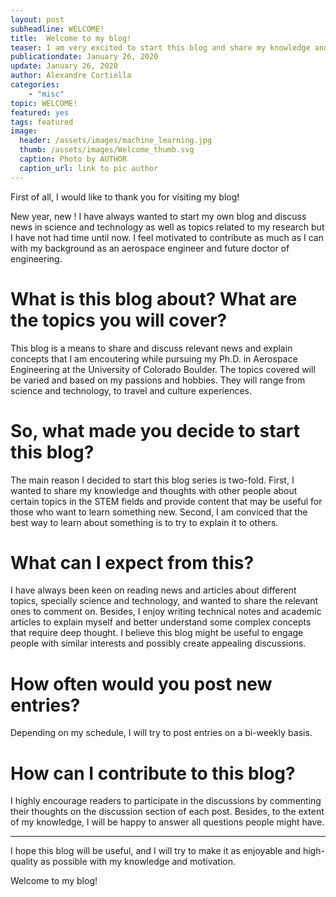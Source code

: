 ```yaml
---
layout: post
subheadline: WELCOME!
title:  Welcome to my blog!
teaser: I am very excited to start this blog and share my knowledge and thoughts about my current research as a Ph.D. student in Aerospace Engineering at the University of Colorado Boulder. The goal of this blog is to discuss topics related to my research and other science and technology news. I hope you enjoy the content and encourage you to contribute with your knowledge, opinions and questions you may have!
publicationdate: January 26, 2020
update: January 26, 2020
author: Alexandre Cortiella
categories: 
    - "misc"
topic: WELCOME!
featured: yes
tags: featured
image: 
  header: /assets/images/machine_learning.jpg
  thumb: /assets/images/Welcome_thumb.svg
  caption: Photo by AUTHOR
  caption_url: link to pic author
---
```


First of all, I would like to thank you for visiting my blog!

New year, new ! I have always wanted to start my own blog and discuss news in science and technology as well as topics related to my research but I have not had time until now. I feel motivated to contribute as much as I can with my background as an aerospace engineer and future doctor of engineering.  

# What is this blog about? What are the topics you will cover?
This blog is a means to share and discuss relevant news and explain concepts that I am encoutering while pursuing my Ph.D. in Aerospace Engineering at the University of Colorado Boulder. The topics covered will be varied and based on my passions and hobbies. They will range from science and technology, to travel and culture experiences. 

# So, what made you decide to start this blog?
The main reason I decided to start this blog series is two-fold. First, I wanted to share my knowledge and thoughts with other people about certain topics in the STEM fields and provide content that may be useful for those who want to learn something new. Second, I am conviced that the best way to learn about something is to try to explain it to others.

# What can I expect from this?
I have always been keen on reading news and articles about different topics, specially science and technology, and wanted to share the relevant ones to comment on. Besides, I enjoy writing technical notes and academic articles to explain myself and better understand some complex concepts that require deep thought. I believe this blog might be useful to engage people with similar interests and possibly create appealing discussions.

# How often would you post new entries?
Depending on my schedule, I will try to post entries on a bi-weekly basis.

# How can I contribute to this blog?
I highly encourage readers to participate in the discussions by commenting their thoughts on the discussion section of each post. Besides, to the extent of my knowledge, I will be happy to answer all questions people might have.

--------------------------------------------------------------------------------------------------------------

I hope this blog will be useful, and I will try to make it as enjoyable and high-quality as possible with my knowledge and motivation.

Welcome to my blog!

